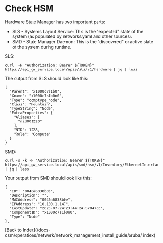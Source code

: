 # Check HSM

Hardware State Manager has two important parts: 

* SLS - Systems Layout Service: This is the "expected" state of the system (as populated by networks.yaml and other sources).
* SMD - State Manager Daemon:  This is the "discovered" or active state of the system during runtime.

SLS: 

```
curl  -H "Authorization: Bearer ${TOKEN}" https://api_gw_service.local/apis/sls/v1/hardware | jq | less
```

The output from SLS should look like this:

```
{
  "Parent": "x1000c7s1b0",
  "Xname": "x1000c7s1b0n0",
  "Type": "comptype_node",
  "Class": "Mountain",
  "TypeString": "Node",
  "ExtraProperties": {
    "Aliases": [
      "nid001228"
    ],
    "NID": 1228,
    "Role": "Compute"
  }
}
```

SMD:

```
curl -s -k -H "Authorization: Bearer ${TOKEN}" https://api_gw_service.local/apis/smd/hsm/v1/Inventory/EthernetInterfaces | jq | less
```

Your output from SMD should look like this:

```
{
  "ID": "0040a6838b0e",
  "Description": "",
  "MACAddress": "0040a6838b0e",
  "IPAddress": "10.100.1.147",
  "LastUpdate": "2020-07-24T23:44:24.578476Z",
  "ComponentID": "x1000c7s1b0n0",
  "Type": "Node"
},
```

[Back to Index](/docs-csm/operations/network/network_management_install_guide/aruba/
index)